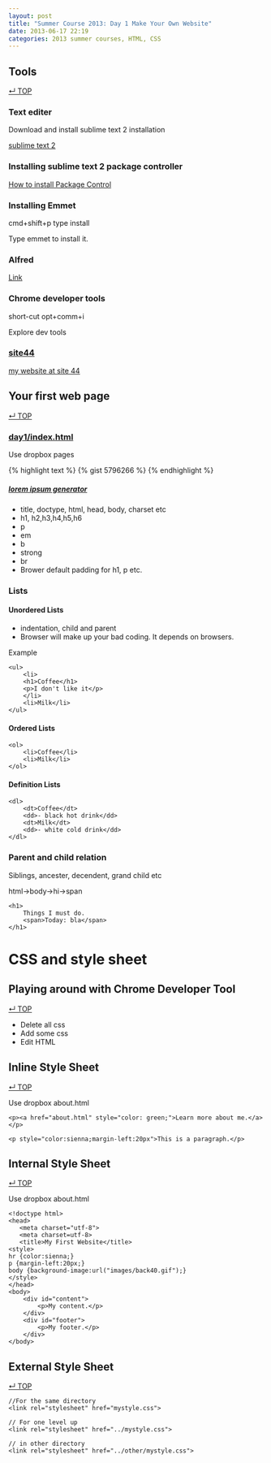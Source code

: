 ```yaml
---
layout: post
title: "Summer Course 2013: Day 1 Make Your Own Website"
date: 2013-06-17 22:19
categories: 2013 summer courses, HTML, CSS
---
```



## Tools
[&#8629; TOP](#markdown-toc)

### Text editer
Download and install sublime text 2 installation

[sublime text 2](http://www.sublimetext.com/2)



### Installing sublime text 2 package controller

[How to install Package Control](http://wbond.net/sublime_packages/package_control/installation)

### Installing Emmet

cmd+shift+p type install

Type emmet to install it.


### Alfred
[Link](http://www.alfredapp.com/)

### Chrome developer tools
short-cut opt+comm+i

Explore dev tools

### [site44](http://www.site44.com/)

[my website at site 44](http://shinokada.site44.com/)



## Your first web page
[&#8629; TOP](#markdown-toc)

### [day1/index.html](index.html)
Use dropbox pages

{% highlight text %}
{% gist 5796266 %}
{% endhighlight %}	



##### [lorem ipsum generator](https://chrome.google.com/webstore/detail/lorem-ipsum-generator/dmpfoncmmihgkooacnplecaopcefceam/related?hl=en)

* title, doctype, html, head, body, charset etc
* h1, h2,h3,h4,h5,h6
* p
* em
* b
* strong
* br 
* Brower default padding for h1, p etc.

	

### Lists
#### Unordered Lists

* indentation, child and parent
* Browser will make up your bad coding. It depends on browsers.


Example

	<ul>
		<li>
		<h1>Coffee</h1>
		<p>I don't like it</p>
		</li>
		<li>Milk</li>
	</ul>

#### Ordered Lists

	<ol>
		<li>Coffee</li>
		<li>Milk</li>
	</ol>

#### Definition Lists

	<dl>
		<dt>Coffee</dt>
		<dd>- black hot drink</dd>
		<dt>Milk</dt>
		<dd>- white cold drink</dd>
	</dl>


### Parent and child relation
Siblings, ancester, decendent, grand child etc

html->body->hi->span

	<h1>
		Things I must do.
		<span>Today: bla</span>
	</h1>
	

# CSS and style sheet

## Playing around with Chrome Developer Tool
[&#8629; TOP](#markdown-toc)

- Delete all css
- Add some css
- Edit HTML


## Inline Style Sheet
[&#8629; TOP](#markdown-toc)

Use dropbox about.html


	<p><a href="about.html" style="color: green;">Learn more about me.</a></p>
	
	<p style="color:sienna;margin-left:20px">This is a paragraph.</p>
	
## Internal Style Sheet	
[&#8629; TOP](#markdown-toc)

Use dropbox about.html


	<!doctype html>
    <head>
       <meta charset="utf-8">
       <meta charset=utf-8>
       <title>My First Website</title>
    <style>
    hr {color:sienna;}
    p {margin-left:20px;}
    body {background-image:url("images/back40.gif");}
    </style>
    </head>
    <body>
        <div id="content">
        	<p>My content.</p>
        </div>
        <div id="footer">
        	<p>My footer.</p>
        </div>
    </body>


## External Style Sheet
[&#8629; TOP](#markdown-toc)


    //For the same directory
    <link rel="stylesheet" href="mystyle.css">

    // For one level up
	<link rel="stylesheet" href="../mystyle.css">
    
    // in other directory
    <link rel="stylesheet" href="../other/mystyle.css">







